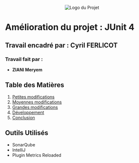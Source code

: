 <p align="center">
    <img src="Screens/logo.png" alt="Logo du Projet" />
</p>

# Amélioration du projet : JUnit 4 

## Travail encadré par : Cyril FERLICOT

### Travail fait par :
- **ZIANI Meryem**

## Table des Matières
1. [Petites modifications](#outils-utilisés)
2. [Moyennes modifications](#présentation-globale-du-projet)
3. [Grandes modifications](#historique-du-logiciel)
4. [Développement](#architecture-logicielle)
5. [Conclusion](#analyse-approfondie)

## Outils Utilisés
- SonarQube
- IntelliJ
- Plugin Metrics Reloaded
